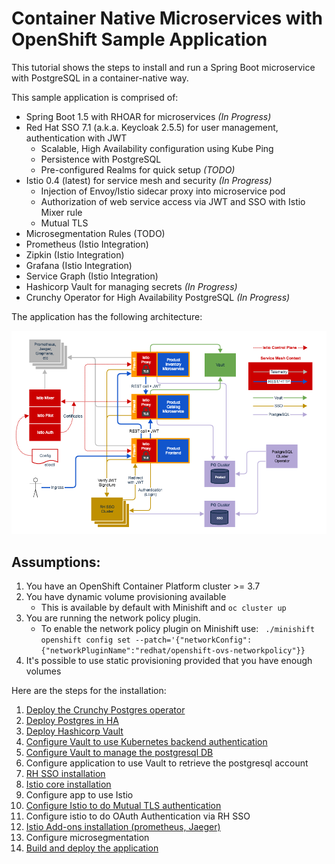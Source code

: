 # Container Native Microservices with OpenShift Sample Application

This tutorial shows the steps to install and run a Spring Boot microservice with PostgreSQL in a container-native way. 

This sample application is comprised of:

* Spring Boot 1.5 with RHOAR for microservices *(In Progress)*
* Red Hat SSO 7.1 (a.k.a. Keycloak 2.5.5) for user management, authentication with JWT
  * Scalable, High Availability configuration using Kube Ping
  * Persistence with PostgreSQL
  * Pre-configured Realms for quick setup *(TODO)*
* Istio 0.4 (latest) for service mesh and security *(In Progress)*
  * Injection of Envoy/Istio sidecar proxy into microservice pod
  * Authorization of web service access via JWT and SSO with Istio Mixer rule
  * Mutual TLS
* Microsegmentation Rules (TODO)
* Prometheus (Istio Integration)
* Zipkin (Istio Integration)
* Grafana (Istio Integration)
* Service Graph (Istio Integration)
* Hashicorp Vault for managing secrets *(In Progress)*
* Crunchy Operator for High Availability PostgreSQL *(In Progress)*

The application has the following architecture:

![Architecture](architecture.png)

## Assumptions:
1. You have an OpenShift Container Platform cluster >= 3.7
2. You have dynamic volume provisioning available
   * This is available by default with Minishift and `oc cluster up`
3. You are running the network policy plugin.
   * To enable the network policy plugin on Minishift use:
   ```  ./minishift openshift config set --patch='{"networkConfig":{"networkPluginName":"redhat/openshift-ovs-networkpolicy"}} ```
4. It's possible to use static provisioning provided that you have enough volumes

Here are the steps for the installation:


1. [Deploy the Crunchy Postgres operator](./crunchy/deploy-cruncy.md)
2. [Deploy Postgres in HA](./crunchy/deploy-HA-db.md)
3. [Deploy Hashicorp Vault](./vault/deploy-vault.md)
4. [Configure Vault to use Kubernetes backend authentication](./vault/vault-kube-backend.md)
5. [Configure Vault to manage the postgresql DB](./vault/vault-postgres.md)
6. Configure application to use Vault to retrieve the postgresql account
7. [RH SSO installation](./sso/README.md)
8. [Istio core installation](./istio/README.md)
9. Configure app to use Istio
10. [Configure Istio to do Mutual TLS authentication](./istio/enabling-tls.md)
11. Configure istio to do OAuth Authentication via RH SSO
12. [Istio Add-ons installation (prometheus, Jaeger)](./istio/addons.md)
13. Configure microsegmentation
14. [Build and deploy the application](./spring/README.md)
